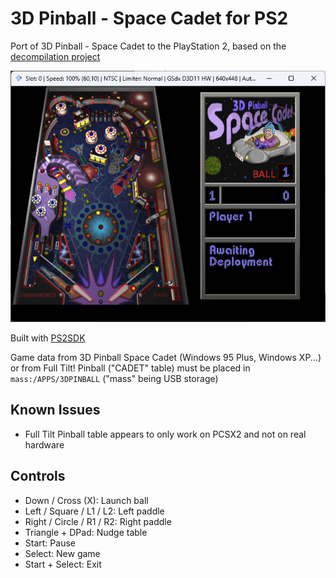 # 3D Pinball - Space Cadet for PS2

Port of 3D Pinball - Space Cadet to the PlayStation 2, based on the [decompilation project](https://github.com/k4zmu2a/SpaceCadetPinball)

![image](screenshot.png)

Built with [PS2SDK](https://github.com/ps2dev/ps2sdk)

Game data from 3D Pinball Space Cadet (Windows 95 Plus, Windows XP...) or from Full Tilt! Pinball ("CADET" table) must be placed in `mass:/APPS/3DPINBALL` ("mass" being USB storage)

## Known Issues
* Full Tilt Pinball table appears to only work on PCSX2 and not on real hardware

## Controls
* Down / Cross (X): Launch ball
* Left / Square / L1 / L2: Left paddle
* Right / Circle / R1 / R2: Right paddle
* Triangle + DPad: Nudge table
* Start: Pause
* Select: New game
* Start + Select: Exit
